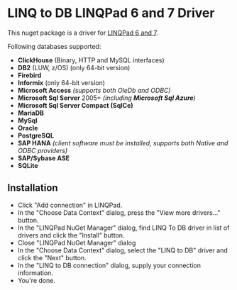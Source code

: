 # LINQ to DB LINQPad 6 and 7 Driver

This nuget package is a driver for [LINQPad 6 and 7](http://www.linqpad.net).

Following databases supported:

- **ClickHouse** (Binary, HTTP and MySQL interfaces)
- **DB2** (LUW, z/OS) (only 64-bit version)
- **Firebird**
- **Informix** (only 64-bit version)
- **Microsoft Access** *(supports both OleDb and ODBC)*
- **Microsoft Sql Server** 2005+ *(including **Microsoft Sql Azure**)*
- **Microsoft Sql Server Compact (SqlCe)**
- **MariaDB**
- **MySql**
- **Oracle**
- **PostgreSQL**
- **SAP HANA** *(client software must be installed, supports both Native and ODBC providers)*
- **SAP/Sybase ASE**
- **SQLite**

## Installation

- Click "Add connection" in LINQPad.
- In the "Choose Data Context" dialog, press the "View more drivers..." button.
- In the "LINQPad NuGet Manager" dialog, find LINQ To DB driver in list of drivers and click the "Install" button.
- Close "LINQPad NuGet Manager" dialog
- In the "Choose Data Context" dialog, select the "LINQ to DB" driver and click the "Next" button.
- In the "LINQ to DB connection" dialog, supply your connection information.
- You're done.
